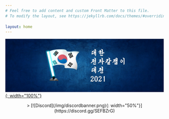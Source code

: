 ```yaml
---
# Feel free to add content and custom Front Matter to this file.
# To modify the layout, see https://jekyllrb.com/docs/themes/#overriding-theme-defaults

layout: home
---
```



[![KBL2021](./img/banner2021kor.png){: width="100%"}](/2021/05/17/Korea-BeatSaber-League-2021.html)

<p align="center">>
[![Discord](/img/discordbanner.png){: width="50%"}](https://discord.gg/SEFBZrG)
</p>